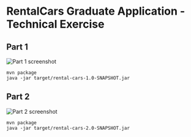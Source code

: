 # RentalCars Graduate Application - Technical Exercise

## Part 1
![Part 1 screenshot](https://github.com/RobPrecious/rentalcars/master/wiki/part1.png)
```
mvn package
java -jar target/rental-cars-1.0-SNAPSHOT.jar
```



## Part 2
![Part 2 screenshot](https://github.com/RobPrecious/rentalcars/master/wiki/part2.png)

```
mvn package
java -jar target/rental-cars-2.0-SNAPSHOT.jar
```
